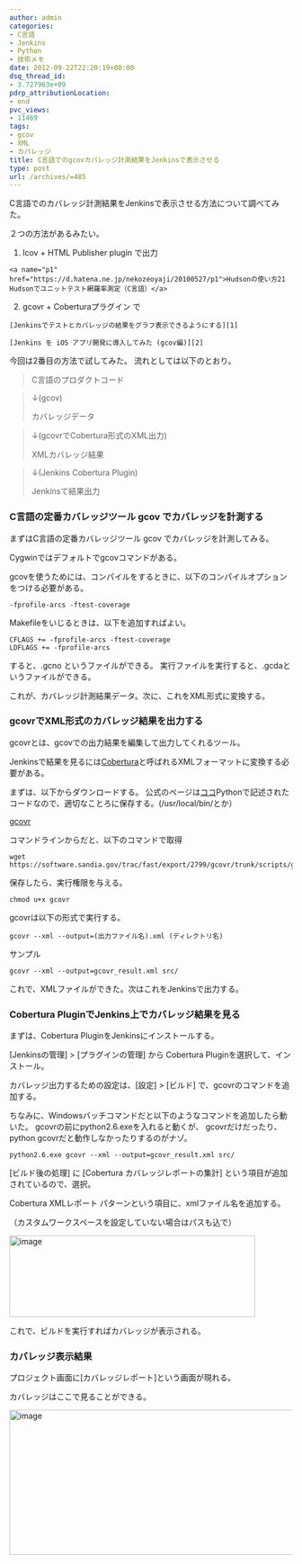 ```yaml
---
author: admin
categories:
- C言語
- Jenkins
- Python
- 技術メモ
date: 2012-09-22T22:20:19+00:00
dsq_thread_id:
- 3.727963e+09
pdrp_attributionLocation:
- end
pvc_views:
- 11469
tags:
- gcov
- XML
- カバレッジ
title: C言語でのgcovカバレッジ計測結果をJenkinsで表示させる
type: post
url: /archives/=485
---
```


C言語でのカバレッジ計測結果をJenkinsで表示させる方法について調べてみた。
  
２つの方法があるみたい。

  1. lcov + HTML Publisher plugin で出力
  
    <a name="p1" href="https://d.hatena.ne.jp/nekozeoyaji/20100527/p1">Hudsonの使い方21 Hudsonでユニットテスト網羅率測定（C言語）</a>

  2. gcovr + Coberturaプラグイン で
  
    [Jenkinsでテストとカバレッジの結果をグラフ表示できるようにする][1]
  
    [Jenkins を iOS アプリ開発に導入してみた (gcov編)][2]

今回は2番目の方法で試してみた。 流れとしては以下のとおり。

> C言語のプロダクトコード
    
> ↓(gcov)
> 
> カバレッジデータ
    
> ↓(gcovrでCobertura形式のXML出力)
> 
> XMLカバレッジ結果
    
> ↓(Jenkins Cobertura Plugin)
> 
> Jenkinsて結果出力

### C言語の定番カバレッジツール gcov でカバレッジを計測する

まずはC言語の定番カバレッジツール gcov でカバレッジを計測してみる。
  
Cygwinではデフォルトでgcovコマンドがある。

gcovを使うためには、コンパイルをするときに、以下のコンパイルオプションをつける必要がある。

    -fprofile-arcs -ftest-coverage
    

Makefileをいじるときは、以下を追加すればよい。

    CFLAGS += -fprofile-arcs -ftest-coverage
    LDFLAGS += -fprofile-arcs
    

すると、.gcno というファイルができる。 実行ファイルを実行すると、.gcdaというファイルができる。
  
これが、カバレッジ計測結果データ。次に、これをXML形式に変換する。

### gcovrでXML形式のカバレッジ結果を出力する

gcovrとは、gcovでの出力結果を編集して出力してくれるツール。
  
Jenkinsで結果を見るには[Cobertura][3]と呼ばれるXMLフォーマットに変換する必要がある。
  
まずは、以下からダウンロードする。 公式のページは[ココ][4]Pythonで記述されたコードなので、適切なことろに保存する。(/usr/local/bin/とか）

[gcovr][5]

コマンドラインからだと、以下のコマンドで取得

    wget https://software.sandia.gov/trac/fast/export/2799/gcovr/trunk/scripts/gcovr
    

保存したら、実行権限を与える。

    chmod u+x gcovr
    

gcovrは以下の形式で実行する。

    gcovr --xml --output=(出力ファイル名).xml (ディレクトリ名)
    

サンプル

    gcovr --xml --output=gcovr_result.xml src/  
    

これで、XMLファイルができた。次はこれをJenkinsで出力する。

### Cobertura PluginでJenkins上でカバレッジ結果を見る

まずは、Cobertura PluginをJenkinsにインストールする。
  
[Jenkinsの管理] > [プラグインの管理] から Cobertura Pluginを選択して、インストール。

カバレッジ出力するための設定は、[設定] > [ビルド] で、gcovrのコマンドを追加する。

ちなみに、Windowsバッチコマンドだと以下のようなコマンドを追加したら動いた。 gcovrの前にpython2.6.exeを入れると動くが、 gcovrだけだったり、python gcovrだと動作しなかったりするのがナゾ。

    python2.6.exe gcovr --xml --output=gcovr_result.xml src/
    

[ビルド後の処理] に [Cobertura カバレッジレポートの集計] という項目が追加されているので、選択。
  
Cobertura XMLレポート パターンという項目に、xmlファイル名を追加する。
  
（カスタムワークスペースを設定していない場合はパスも込で）

[<img style="background-image: none; padding-left: 0px; padding-right: 0px; display: inline; padding-top: 0px; border: 0px;" title="image" src="https://hmi-me.ciao.jp/wordpress/wp-content/uploads/image_thumb17.png" alt="image" width="437" height="145" border="0" />][6]

これで、ビルドを実行すればカバレッジが表示される。

### カバレッジ表示結果

プロジェクト画面に[カバレッジレポート]という画面が現れる。
  
カバレッジはここで見ることができる。

[<img style="background-image: none; padding-left: 0px; padding-right: 0px; display: inline; padding-top: 0px; border: 0px;" title="image" src="https://hmi-me.ciao.jp/wordpress/wp-content/uploads/image_thumb18.png" alt="image" width="558" height="258" border="0" />][7]

 [1]: https://safx-dev.blogspot.jp/2012/03/jenkins.html
 [2]: https://akisute.com/2012/01/jenkins-ios-gcov.html
 [3]: https://cobertura.sourceforge.net/
 [4]: https://software.sandia.gov/trac/fast/wiki/gcovr
 [5]: https://software.sandia.gov/trac/fast/export/2799/gcovr/trunk/scripts/gcovr
 [6]: https://hmi-me.ciao.jp/wordpress/wp-content/uploads/image17.png
 [7]: https://hmi-me.ciao.jp/wordpress/wp-content/uploads/image18.png